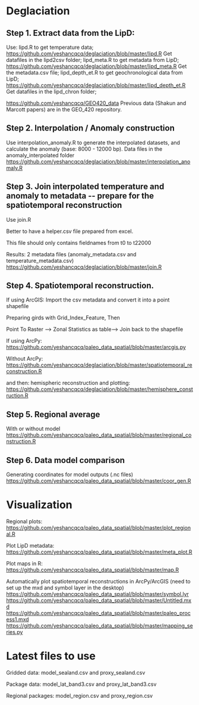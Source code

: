 # Deglaciation

## Step 1. Extract data from the LipD:
Use: 
lipd.R to get temperature data;
https://github.com/yeshancqcq/deglaciation/blob/master/lipd.R
Get datafiles in the lipd2csv folder;
lipd_meta.R to get metadata from LipD;
https://github.com/yeshancqcq/deglaciation/blob/master/lipd_meta.R
Get the metadata.csv file;
lipd_depth_et.R to get geochronological data from LipD;
https://github.com/yeshancqcq/deglaciation/blob/master/lipd_depth_et.R
Get datafiles in the lipd_chron folder;

https://github.com/yeshancqcq/GEO420_data
Previous data (Shakun and Marcott papers) are in the GEO_420 repository.


## Step 2. Interpolation / Anomaly construction
Use interpolation_anomaly.R to generate the interpolated datasets, and calculate the anomaly (base: 8000 - 12000 bp).
Data files in the anomaly_interpolated folder
https://github.com/yeshancqcq/deglaciation/blob/master/interpolation_anomaly.R

## Step 3. Join interpolated temperature and anomaly to metadata -- prepare for the spatiotemporal reconstruction
Use join.R

Better to have a helper.csv file prepared from excel.

This file should only contains fieldnames from t0 to t22000

Results: 2 metadata files (anomaly_metadata.csv and temperature_metadata.csv)
https://github.com/yeshancqcq/deglaciation/blob/master/join.R

## Step 4. Spatiotemporal reconstruction.
If using ArcGIS: 
Import the csv metadata and convert it into a point shapefile

Preparing girds with Grid_Index_Feature, Then

Point To Raster --> Zonal Statistics as table--> Join back to the shapefile

If using ArcPy:
https://github.com/yeshancqcq/paleo_data_spatial/blob/master/arcgis.py

Without ArcPy:
https://github.com/yeshancqcq/deglaciation/blob/master/spatiotemporal_reconstruction.R

and then: hemispheric reconstruction and plotting:
https://github.com/yeshancqcq/deglaciation/blob/master/hemisphere_construction.R

## Step 5. Regional average
With or without model
https://github.com/yeshancqcq/paleo_data_spatial/blob/master/regional_construction.R

## Step 6. Data model comparison
Generating coordinates for model outputs (.nc files)
https://github.com/yeshancqcq/paleo_data_spatial/blob/master/coor_gen.R

# Visualization
Regional plots:
https://github.com/yeshancqcq/paleo_data_spatial/blob/master/plot_regional.R

Plot LipD metadata:
https://github.com/yeshancqcq/paleo_data_spatial/blob/master/meta_plot.R

Plot maps in R:
https://github.com/yeshancqcq/paleo_data_spatial/blob/master/map.R

Automatically plot spatiotemporal reconstructions in ArcPy/ArcGIS (need to set up the mxd and symbol layer in the desktop)
https://github.com/yeshancqcq/paleo_data_spatial/blob/master/symbol.lyr
https://github.com/yeshancqcq/paleo_data_spatial/blob/master/Untitled.mxd
https://github.com/yeshancqcq/paleo_data_spatial/blob/master/paleo_process1.mxd
https://github.com/yeshancqcq/paleo_data_spatial/blob/master/mapping_series.py

# Latest files to use
Gridded data: model_sealand.csv and proxy_sealand.csv

Package data: model_lat_band3.csv and proxy_lat_band3.csv

Regional packages: model_region.csv and proxy_region.csv

